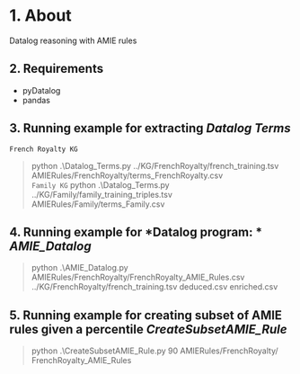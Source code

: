 # 1.  About

Datalog reasoning with AMIE rules

## 2. Requirements

* pyDatalog
* pandas

## 3. Running example for extracting *Datalog Terms*
`French Royalty KG`
>python .\Datalog_Terms.py ../KG/FrenchRoyalty/french_training.tsv AMIERules/FrenchRoyalty/terms_FrenchRoyalty.csv \
`Family KG`
>python .\Datalog_Terms.py ../KG/Family/family_training_triples.tsv AMIERules/Family/terms_Family.csv

## 4. Running example for *Datalog program: * *AMIE_Datalog*
>python .\AMIE_Datalog.py AMIERules/FrenchRoyalty/FrenchRoyalty_AMIE_Rules.csv ../KG/FrenchRoyalty/french_training.tsv deduced.csv enriched.csv

## 5. Running example for creating subset of AMIE rules given a percentile *CreateSubsetAMIE_Rule*
>python .\CreateSubsetAMIE_Rule.py 90 AMIERules/FrenchRoyalty/ FrenchRoyalty_AMIE_Rules
